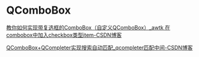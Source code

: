 # QComboBox

[教你如何实现带复选框的ComboBox（自定义QComboBox）_awtk 在combobox中加入checkbox类型item-CSDN博客](https://blog.csdn.net/u013001137/article/details/100128142)



[QComboBox+QCompleter实现搜索自动匹配_qcompleter匹配中间-CSDN博客](https://blog.csdn.net/tujiaw/article/details/68936924)



